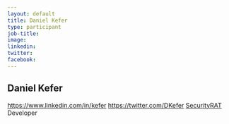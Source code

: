 ```yaml
---
layout: default
title: Daniel Kefer
type: participant
job-title:
image: 
linkedin:
twitter:
facebook:
---
```


## Daniel Kefer

https://www.linkedin.com/in/kefer
https://twitter.com/DKefer
[SecurityRAT](https://securityrat.github.io/) Developer
